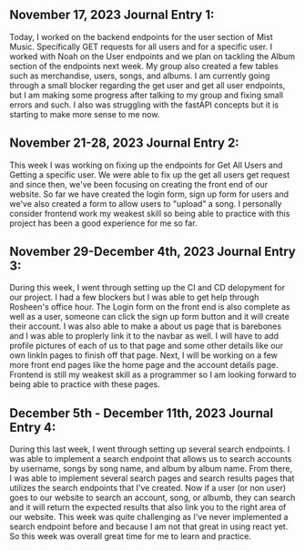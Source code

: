 ## November 17, 2023 Journal Entry 1:

Today, I worked on the backend endpoints for the user section of Mist Music. Specifically GET requests for all users and for a specific user. I worked with Noah on the User endpoints and we plan on tackling the Album section of the endpoints next week.
My group also created a few tables such as merchandise, users, songs, and albums. I am currently going through a small blocker regarding the get user and get all user endpoints, but I am making some progress after talking to my group and fixing small errors and such.
I also was struggling with the fastAPI concepts but it is starting to make more sense to me now.


## November 21-28, 2023 Journal Entry 2:


This week I was working on fixing up the endpoints for Get All Users and Getting a specific user. We were able to fix up the get all users get request and since then, we've been focusing on creating the front end of our website. So far we have created the login form, sign up form for users and we've also created a form to allow users to "upload" a song. I personally consider frontend work my weakest skill so being able to practice with this project has been a good experience for me so far.

## November 29-December 4th, 2023 Journal Entry 3:

During this week, I went through setting up the CI and CD delopyment for our project. I had a few blockers but I was able to get help through Rosheen's office hour. The Login form on the front end is also complete as well as a user, someone can click the sign up form button and it will create their account. I was also able to make a about us page that is barebones and I was able to proplerly link it to the navbar as well. I will have to add profile pictures of each of us to that page and some other details like our own linkIn pages to finish off that page. Next, I will be working on a few more front end pages like the home page and the account details page. Frontend is still my weakest skill as a programmer so I am looking forward to being able to practice with these pages.


## December 5th - December 11th, 2023 Journal Entry 4:

During this last week, I went through setting up several search endpoints. I was able to implement a search endpoint that allows us to search accounts by username, songs by song name, and album by album name. From there, I was able to implement several search pages and search results pages that utilizes the search endpoints that I've created. Now if a user (or non user) goes to our website to search an account, song, or albumb, they can search and it will return the expected results that also link you to the right area of our website. This week was quite challenging as I've never implemented a search endpoint before and because I am not that great in using react yet. So this week was overall great time for me to learn and practice.
